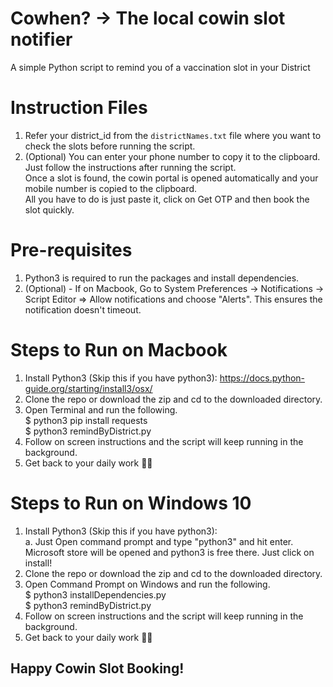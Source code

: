 # Cowhen? -> The local cowin slot notifier
A simple Python script to remind you of a vaccination slot in your District

# Instruction Files
1. Refer your district_id from the ```districtNames.txt``` file where you want to check the slots before running the script.   
2. (Optional) You can enter your phone number to copy it to the clipboard. Just follow the instructions after running the script.   
   Once a slot is found, the cowin portal is opened automatically and your mobile number is copied to the clipboard.   
   All you have to do is just paste it, click on Get OTP and then book the slot quickly.   

# Pre-requisites
1. Python3 is required to run the packages and install dependencies.
2. (Optional) - If on Macbook, Go to System Preferences -> Notifications -> Script Editor => Allow notifications and choose "Alerts". This ensures the notification doesn't timeout.

# Steps to Run on Macbook
1. Install Python3 (Skip this if you have python3):  <https://docs.python-guide.org/starting/install3/osx/>
2. Clone the repo or download the zip and cd to the downloaded directory.
3. Open Terminal and run the following.  
   $ python3 pip install requests  
   $ python3 remindByDistrict.py  
4. Follow on screen instructions and the script will keep running in the background.
5. Get back to your daily work 🤷‍♂️

# Steps to Run on Windows 10
1. Install Python3 (Skip this if you have python3):  
   a. Just Open command prompt and type "python3" and hit enter. Microsoft store will be opened and python3 is free there. Just click on install!
2. Clone the repo or download the zip and cd to the downloaded directory.
3. Open Command Prompt on Windows and run the following.  
   $ python3 installDependencies.py     
   $ python3 remindByDistrict.py    
4. Follow on screen instructions and the script will keep running in the background.
5. Get back to your daily work 🤷‍♂️

## Happy Cowin Slot Booking!
